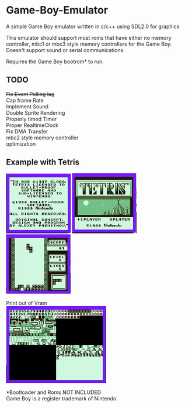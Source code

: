 # Game-Boy-Emulator
A simple Game Boy emulator written in c/c++ using SDL2.0 for graphics

This emulator should support most roms that have either no memory controller, mbc1 or mbc3 style memory controllers for the Game Boy. Doesn't support sound or serial communications.

Requires the Game Boy bootrom* to run.

## TODO  
~~Fix Event Polling lag~~  
Cap frame Rate  
Implement Sound  
Double Sprite Rendering  
Properly timed Timer  
Proper RealtimeClock  
Fix DMA Transfer  
mbc2 style memory controller  
optimization  

## Example with Tetris  
![intro](https://github.com/LutuluM/Game-Boy-Emulator/blob/master/screenshots/intro.PNG)
![LoadScreen](https://github.com/LutuluM/Game-Boy-Emulator/blob/master/screenshots/load%20screen.PNG)
![Game](https://github.com/LutuluM/Game-Boy-Emulator/blob/master/screenshots/game.PNG)

Print out of Vram  
![Vram](https://github.com/LutuluM/Game-Boy-Emulator/blob/master/screenshots/Memory.PNG)

*Bootloader and Roms NOT INCLUDED  
Game Boy is a register trademark of Nintendo.
